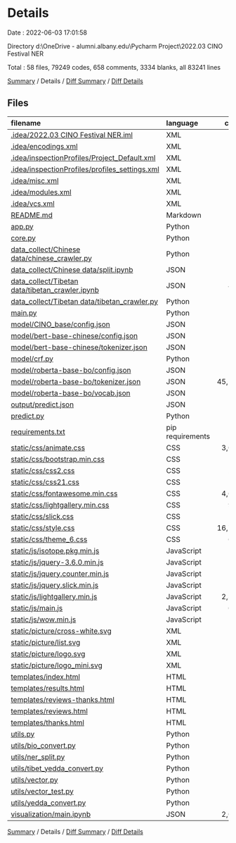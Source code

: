 # Details

Date : 2022-06-03 17:01:58

Directory d:\OneDrive - alumni.albany.edu\Pycharm Project\2022.03 CINO Festival NER

Total : 58 files,  79249 codes, 658 comments, 3334 blanks, all 83241 lines

[Summary](results.md) / Details / [Diff Summary](diff.md) / [Diff Details](diff-details.md)

## Files
| filename | language | code | comment | blank | total |
| :--- | :--- | ---: | ---: | ---: | ---: |
| [.idea/2022.03 CINO Festival NER.iml](/.idea/2022.03%20CINO%20Festival%20NER.iml) | XML | 8 | 0 | 0 | 8 |
| [.idea/encodings.xml](/.idea/encodings.xml) | XML | 6 | 0 | 0 | 6 |
| [.idea/inspectionProfiles/Project_Default.xml](/.idea/inspectionProfiles/Project_Default.xml) | XML | 15 | 0 | 0 | 15 |
| [.idea/inspectionProfiles/profiles_settings.xml](/.idea/inspectionProfiles/profiles_settings.xml) | XML | 6 | 0 | 0 | 6 |
| [.idea/misc.xml](/.idea/misc.xml) | XML | 4 | 0 | 0 | 4 |
| [.idea/modules.xml](/.idea/modules.xml) | XML | 8 | 0 | 0 | 8 |
| [.idea/vcs.xml](/.idea/vcs.xml) | XML | 6 | 0 | 0 | 6 |
| [README.md](/README.md) | Markdown | 1 | 0 | 1 | 2 |
| [app.py](/app.py) | Python | 61 | 11 | 24 | 96 |
| [core.py](/core.py) | Python | 51 | 18 | 9 | 78 |
| [data_collect/Chinese data/chinese_crawler.py](/data_collect/Chinese%20data/chinese_crawler.py) | Python | 45 | 2 | 13 | 60 |
| [data_collect/Chinese data/split.ipynb](/data_collect/Chinese%20data/split.ipynb) | JSON | 136 | 0 | 1 | 137 |
| [data_collect/Tibetan data/tibetan_crawler.ipynb](/data_collect/Tibetan%20data/tibetan_crawler.ipynb) | JSON | 455 | 0 | 1 | 456 |
| [data_collect/Tibetan data/tibetan_crawler.py](/data_collect/Tibetan%20data/tibetan_crawler.py) | Python | 124 | 20 | 24 | 168 |
| [main.py](/main.py) | Python | 190 | 44 | 41 | 275 |
| [model/CINO_base/config.json](/model/CINO_base/config.json) | JSON | 29 | 0 | 1 | 30 |
| [model/bert-base-chinese/config.json](/model/bert-base-chinese/config.json) | JSON | 28 | 0 | 1 | 29 |
| [model/bert-base-chinese/tokenizer.json](/model/bert-base-chinese/tokenizer.json) | JSON | 1 | 0 | 0 | 1 |
| [model/crf.py](/model/crf.py) | Python | 122 | 50 | 38 | 210 |
| [model/roberta-base-bo/config.json](/model/roberta-base-bo/config.json) | JSON | 26 | 0 | 0 | 26 |
| [model/roberta-base-bo/tokenizer.json](/model/roberta-base-bo/tokenizer.json) | JSON | 45,567 | 0 | 0 | 45,567 |
| [model/roberta-base-bo/vocab.json](/model/roberta-base-bo/vocab.json) | JSON | 1 | 0 | 0 | 1 |
| [output/predict.json](/output/predict.json) | JSON | 1 | 0 | 0 | 1 |
| [predict.py](/predict.py) | Python | 40 | 21 | 12 | 73 |
| [requirements.txt](/requirements.txt) | pip requirements | 13 | 0 | 1 | 14 |
| [static/css/animate.css](/static/css/animate.css) | CSS | 3,058 | 11 | 559 | 3,628 |
| [static/css/bootstrap.min.css](/static/css/bootstrap.min.css) | CSS | 1 | 5 | 0 | 6 |
| [static/css/css2.css](/static/css/css2.css) | CSS | 224 | 28 | 1 | 253 |
| [static/css/css21.css](/static/css/css21.css) | CSS | 120 | 15 | 1 | 136 |
| [static/css/fontawesome.min.css](/static/css/fontawesome.min.css) | CSS | 4,642 | 4 | 1 | 4,647 |
| [static/css/lightgallery.min.css](/static/css/lightgallery.min.css) | CSS | 991 | 0 | 1 | 992 |
| [static/css/slick.css](/static/css/slick.css) | CSS | 87 | 1 | 28 | 116 |
| [static/css/style.css](/static/css/style.css) | CSS | 16,759 | 181 | 2,234 | 19,174 |
| [static/css/theme_6.css](/static/css/theme_6.css) | CSS | 624 | 15 | 154 | 793 |
| [static/js/isotope.pkg.min.js](/static/js/isotope.pkg.min.js) | JavaScript | 2 | 9 | 1 | 12 |
| [static/js/jquery-3.6.0.min.js](/static/js/jquery-3.6.0.min.js) | JavaScript | 1 | 1 | 0 | 2 |
| [static/js/jquery.counter.min.js](/static/js/jquery.counter.min.js) | JavaScript | 1 | 1 | 1 | 3 |
| [static/js/jquery.slick.min.js](/static/js/jquery.slick.min.js) | JavaScript | 1 | 0 | 1 | 2 |
| [static/js/lightgallery.min.js](/static/js/lightgallery.min.js) | JavaScript | 2,390 | 10 | 2 | 2,402 |
| [static/js/main.js](/static/js/main.js) | JavaScript | 600 | 125 | 39 | 764 |
| [static/js/wow.min.js](/static/js/wow.min.js) | JavaScript | 1 | 2 | 1 | 4 |
| [static/picture/cross-white.svg](/static/picture/cross-white.svg) | XML | 9 | 0 | 1 | 10 |
| [static/picture/list.svg](/static/picture/list.svg) | XML | 11 | 0 | 1 | 12 |
| [static/picture/logo.svg](/static/picture/logo.svg) | XML | 37 | 1 | 2 | 40 |
| [static/picture/logo_mini.svg](/static/picture/logo_mini.svg) | XML | 11 | 0 | 1 | 12 |
| [templates/index.html](/templates/index.html) | HTML | 134 | 34 | 24 | 192 |
| [templates/results.html](/templates/results.html) | HTML | 126 | 0 | 15 | 141 |
| [templates/reviews-thanks.html](/templates/reviews-thanks.html) | HTML | 30 | 0 | 8 | 38 |
| [templates/reviews.html](/templates/reviews.html) | HTML | 47 | 0 | 12 | 59 |
| [templates/thanks.html](/templates/thanks.html) | HTML | 30 | 0 | 8 | 38 |
| [utils.py](/utils.py) | Python | 179 | 29 | 43 | 251 |
| [utils/bio_convert.py](/utils/bio_convert.py) | Python | 52 | 4 | 8 | 64 |
| [utils/ner_split.py](/utils/ner_split.py) | Python | 28 | 1 | 5 | 34 |
| [utils/tibet_yedda_convert.py](/utils/tibet_yedda_convert.py) | Python | 42 | 9 | 5 | 56 |
| [utils/vector.py](/utils/vector.py) | Python | 12 | 0 | 3 | 15 |
| [utils/vector_test.py](/utils/vector_test.py) | Python | 3 | 0 | 1 | 4 |
| [utils/yedda_convert.py](/utils/yedda_convert.py) | Python | 43 | 6 | 5 | 54 |
| [visualization/main.ipynb](/visualization/main.ipynb) | JSON | 2,009 | 0 | 1 | 2,010 |

[Summary](results.md) / Details / [Diff Summary](diff.md) / [Diff Details](diff-details.md)